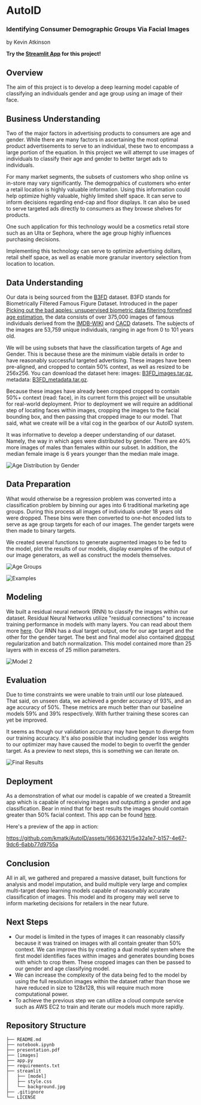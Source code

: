 # **AutoID**
### Identifying Consumer Demographic Groups Via Facial Images
by Kevin Atkinson

**Try the [Streamlit App](https://kmatk-autoid-app-lcpx0a.streamlit.app/) for this project!**

## Overview
The aim of this project is to develop a deep learning model capable of classifying an individuals gender and age group using an image of their face. 

## Business Understanding
Two of the major factors in advertising products to consumers are age and gender. While there are many factors in ascertaining the most optimal product advertisements to serve to an individual, these two to encompass a large portion of the equation. In this project we will attempt to use images of individuals to classify their age and gender to better target ads to individuals. 

For many market segments, the subsets of customers who shop online vs in-store may vary significantly. The demogrpahics of customers who enter a retail location is highly valuable information. Using this information could help optimize highly valuable, highly limited shelf space. It can serve to inform decisions regarding end-cap and floor displays. It can also be used to serve targeted ads directly to consumers as they browse shelves for products. 

One such application for this technology would be a cosmetics retail store such as an Ulta or Sephora, where the age group highly influences purchasing decisions. 

Implementing this technology can serve to optimize advertising dollars, retail shelf space, as well as enable more granular inventory selection from location to location.

## Data Understanding

Our data is being sourced from the [B3FD](https://github.com/kbesenic/B3FD) dataset. B3FD stands for Biometrically Filtered Famous Figure Dataset. Introduced in the paper [Picking out the bad apples: unsupervised biometric data ﬁltering forreﬁned age estimation](https://link.springer.com/epdf/10.1007/s00371-021-02323-y?sharing_token=z1NicVj4Fy7P340TvNARsPe4RwlQNchNByi7wbcMAY6I9f3BJkfEnl_nOTlEIb8Wo61IlQRlpMJvoIBvErNdzQVjHI_iw8GtkfEtU2GkEZUAH1OPj6rD6vzQM6L0QxHaTNktc-rMcuc7CpaKb-DYU5QZuxSyGKUtAzk9EUTpuwo=), the data consists of over 375,000 images of famous individuals derived from the [IMDB-WIKI](https://data.vision.ee.ethz.ch/cvl/rrothe/imdb-wiki/) and [CACD](https://bcsiriuschen.github.io/CARC/) datasets. The subjects of the images are 53,759 unique individuals, ranging in age from 0 to 101 years old.

We will be using subsets that have the classification targets of Age and Gender. This is because these are the minimum viable details in order to have reasonably successful targeted advertising. These images have been pre-aligned, and cropped to contain 50% context, as well as resized to be 256x256. You can download the dataset here: images: [B3FD_images.tar.gz](https://ferhr-my.sharepoint.com/:u:/g/personal/kbr122017_fer_hr/EU4lr6xf_ZhBi9vN_i8h_XEByhasE-qqKlcC7iqk5K9XtQ?e=Yox63W), metadata: [B3FD_metadata.tar.gz](https://ferhr-my.sharepoint.com/:u:/g/personal/kbr122017_fer_hr/EcKiZtbTTb5Ep-fN32wCx4oBIcY64Wr8JhxlgPkV33M7cg?e=Q6NtUX).

Because these images have already been cropped cropped to contain 50%+ context (read: face), in its current form this project will be unsuitable for real-world deployment. Prior to deployment we will require an additional step of locating faces within images, cropping the images to the facial bounding box, and then passing that cropped image to our model. That said, what we create will be a vital cog in the gearbox of our AutoID system. 

It was informative to develop a deeper understanding of our dataset. Namely, the way in which ages were distributed by gender. There are 40% more images of males than females within our subset. In addition, the  median female image is 6 years younger than the median male image.

![Age Distribution by Gender](images/ages_by_gender.png)

## Data Preparation  
What would otherwise be a regression problem was converted into a classification problem by binning our ages into 6 traditional marketing age groups. During this process all images of individuals under 18 years old were dropped. These bins were then converted to one-hot encoded lists to serve as age group targets for each of our images. The gender targets were then made to binary targets.

We created several functions to generate augmented images to be fed to the model, plot the results of our models, display examples of the output of our image generators, as well as construct the models themselves.

![Age Groups](images/age_groups.png)

![Examples](images/examples.png)

## Modeling 
We built a residual neural network (RNN) to classify the images within our dataset. Residual Neural Networks utilize "residual connections" to increase training performance in models with many layers. You can read about them more [here](https://arxiv.org/pdf/1512.03385.pdf). Our RNN has a dual target output, one for our age target and the other for the gender target. The best and  final model also contained [dropout](https://arxiv.org/pdf/1207.0580.pdf) regularization and batch normalization. This model contained more than 25 layers with in excess of 25 million parameters.

![Model 2](images/model2.png)

## Evaluation
Due to time constraints we were unable to train until our lose plateaued. That said, on unseen data, we achieved a gender accuracy of 93%, and an age accuracy of 50%. These metrics are much better than our baseline models 59% and 39% respectively. With further training these scores can yet be improved. 

It seems as though our validation accuracy may have begun to diverge from our training accuracy. It's also possible that including gender loss weights to our optimizer may have caused the model to begin to overfit the gender target. As a preview to next steps, this is something we can iterate on. 

![Final Results](images/results.png)

## Deployment
As a demonstration of what our model is capable of we created a Streamlit app which is capable of receiving images and outputting a gender and age classification. Bear in mind that for best results the images should contain greater than 50% facial context. This app can be found [here](https://kmatk-autoid-app-lcpx0a.streamlit.app/).

Here's a preview of the app in action:  



https://github.com/kmatk/AutoID/assets/16636321/5e32a1e7-b157-4e67-9dc6-6abb77d9755a



## Conclusion
All in all, we gathered and prepared a massive dataset, built functions for analysis and model imputation, and build multiple very large and complex multi-target deep learning models capable of reasonably accurate classification of images. This model and its progeny may well serve to inform marketing decisions for retailers in the near future.

## Next Steps
- Our model is limited in the types of images it can reasonably classify because it was trained on images with all contain greater than 50% context. We can improve this by creating a dual model system where the first model identifies faces within images and generates bounding boxes with which to crop them. These cropped images can then be passed to our gender and age classifying model.
- We can increase the complexity of the data being fed to the model by using the full resolution images within the dataset rather than those we have reduced in size to 128x128, this will require much more computational power.
- To achieve the previous step we can utilize a cloud compute service such as AWS EC2 to train and iterate our models much more rapidly.

## Repository Structure
```
├── README.md
├── notebook.ipynb
├── presentation.pdf
├── [images]
├── app.py
├── requirements.txt
├── streamlit
│   ├── [model]
│   ├── style.css
│   └── background.jpg
├── .gitignore
└── LICENSE
```
